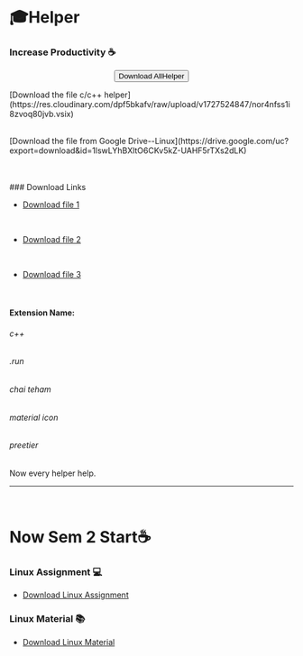 # 🎓Helper 

### Increase Productivity ☕

<p align="center">
  <a href="https://github.com/kashyapprajapat/MsuHelper-/raw/main/allvsextension.zip" download="msuextension.zip">
    <button>Download AllHelper</button>
  </a>
  <br/>
  <p>[Download the file c/c++ helper](https://res.cloudinary.com/dpf5bkafv/raw/upload/v1727524847/nor4nfss1i8zvoq80jvb.vsix)
  </p>
  <p>
    <br/>
  [Download the file from Google Drive--Linux](https://drive.google.com/uc?export=download&id=1lswLYhBXltO6CKv5kZ-UAHF5rTXs2dLK)
  <br/>
  </p>
  <br/>

  <br/>
  ### Download Links

- [Download file 1](https://res.cloudinary.com/dpf5bkafv/raw/upload/v1727524819/fpce8ekdh8c8ioomgxdn.vsix)

&nbsp;

- [Download file 2](https://res.cloudinary.com/dpf5bkafv/raw/upload/v1727524800/mokehvxq4tepgamvli2e.vsix)

&nbsp;

- [Download file 3](https://res.cloudinary.com/dpf5bkafv/raw/upload/v1727524754/p9tiot43zzeimaq8dgyl.vsix)

&nbsp;
  <br/>
  <h4>Extension Name:</h4>
  <h6>c++</h6>
  <h6>.run</h6>
  <h6>chai teham</h6>
  <h6>material icon</h6>
  <h6>preetier</h6>
  <h7>Now every helper help.</h7>

</p>


<hr>
<br/>

<h1>Now Sem 2 Start☕</h1>


<h3>Linux Assignment 💻</h3>

- [Download Linux Assignment](https://res.cloudinary.com/dpf5bkafv/raw/upload/v1734236387/Linux-LANP/mwns5aakyjjahb6trqpe.zip)


<h3>Linux Material 📚</h3>

- [Download Linux Material](https://res.cloudinary.com/dpf5bkafv/raw/upload/v1734236511/Linux-LANP/cfnhy13aulvqdhisfxpr.zip)

